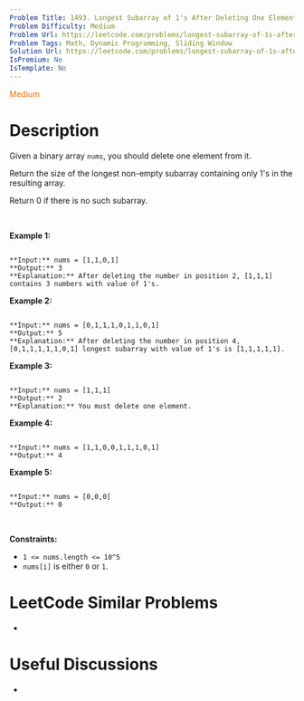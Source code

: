 ```yaml
---
Problem Title: 1493. Longest Subarray of 1's After Deleting One Element
Problem Difficulty: Medium
Problem Url: https://leetcode.com/problems/longest-subarray-of-1s-after-deleting-one-element/
Problem Tags: Math, Dynamic Programming, Sliding Window
Solution Url: https://leetcode.com/problems/longest-subarray-of-1s-after-deleting-one-element/solution/
IsPremium: No
IsTemplate: No
---
```


<span style="color: rgb(239, 108, 0);">Medium</span>

# Description

Given a binary array `nums`, you should delete one element from it.


Return the size of the longest non-empty subarray containing only 1's in the resulting array.


Return 0 if there is no such subarray.


 


**Example 1:**



```

**Input:** nums = [1,1,0,1]
**Output:** 3
**Explanation:** After deleting the number in position 2, [1,1,1] contains 3 numbers with value of 1's.
```

**Example 2:**



```

**Input:** nums = [0,1,1,1,0,1,1,0,1]
**Output:** 5
**Explanation:** After deleting the number in position 4, [0,1,1,1,1,1,0,1] longest subarray with value of 1's is [1,1,1,1,1].
```

**Example 3:**



```

**Input:** nums = [1,1,1]
**Output:** 2
**Explanation:** You must delete one element.
```

**Example 4:**



```

**Input:** nums = [1,1,0,0,1,1,1,0,1]
**Output:** 4

```

**Example 5:**



```

**Input:** nums = [0,0,0]
**Output:** 0

```

 


**Constraints:**


* `1 <= nums.length <= 10^5`
* `nums[i]` is either `0` or `1`.




# LeetCode Similar Problems

- []()

# Useful Discussions

- []()
